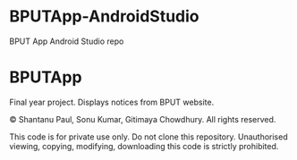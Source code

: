# BPUTApp-AndroidStudio
BPUT App Android Studio repo


BPUTApp
=======

Final year project. Displays notices from BPUT website.

© Shantanu Paul, Sonu Kumar, Gitimaya Chowdhury. All rights reserved.


This code is for private use only. Do not clone this repository. Unauthorised viewing, copying, modifying, downloading this
code is strictly prohibited.
